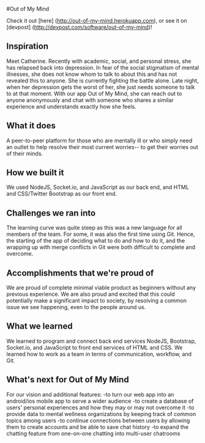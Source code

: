 #Out of My Mind 

Check it out [here] (http://out-of-my-mind.herokuapp.com), or see it on [devpost] (http://devpost.com/software/out-of-my-mind)!

## Inspiration
Meet Catherine. Recently with academic, social, and personal stress, she has relapsed back into depression. In fear of the social stigmatism of mental illnesses, she does not know whom to talk to about this and has not revealed this to anyone. She is currently fighting the battle alone.
Late night, when her depression gets the worst of her, she just needs someone to talk to at that moment. 
With our app Out of My Mind, she can reach out to anyone anonymously and chat with someone who shares a similar experience and understands exactly how she feels.


## What it does
A peer-to-peer platform for those who are mentally ill or who simply need an outlet to help resolve their most current worries-- to get their worries out of their minds.

## How we built it
We used NodeJS, Socket.io, and JavaScript as our back end, and HTML and CSS/Twitter Bootstrap as our front end.

## Challenges we ran into
The learning curve was quite steep as this was a new language for all members of the team. For some, it was also the first time using Git. Hence, the starting of the app of deciding what to do and how to do it, and the wrapping up with merge conflicts in Git were both difficult to complete and overcome.

## Accomplishments that we're proud of
We are proud of complete minimal viable product as beginners without any previous experience. We are also proud and excited that this could potentially make a significant impact to society, by resolving a common issue we see happening, even to the people around us.

## What we learned
We learned to program and connect back end services NodeJS, Bootstrap, Socket.io, and JavaScript to front end services of HTML and CSS. We learned how to work as a team in terms of communication, workflow, and Git.


## What's next for Out of My Mind
For our vision and additional features: 
    -to turn our web app into an android/ios mobile app to serve a wider audience
    -to create a database of users' personal experiences and how they may or may not overcome it
    -to provide data to mental wellness organizations by keeping track of common topics among users 
    -to continue connections between users by allowing them to create accounts and be able to save chat history
    -to expand the chatting feature from one-on-one chatting into multi-user chatrooms
    
